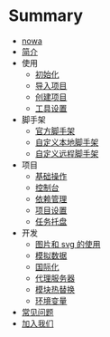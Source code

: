 # Summary

* [nowa](README.md)
* [简介](jian_jie.md)
* 使用
  * [初始化](chu_shi_hua.md)
  * [导入项目](dao_ru_xiang_mu.md)
  * [创建项目](chuang_jian_xiang_mu.md)
  * [工具设置](gong_ju_she_zhi.md)
* 脚手架
  * [官方脚手架](guan_fang_mu_ban.md)
  * [自定义本地脚手架](ben_di_mu_ban.md)
  * [自定义远程脚手架](yuan_cheng_mu_ban.md)
* 项目
  * [基础操作](ji_chu_cao_zuo.md)
  * [控制台](kong_zhi_tai.md)
  * [依赖管理](yi_lai_guan_li.md)
  * [项目设置](xiang_mu_she_zhi.md)
  * [任务托盘](ren_wu_tuo_pan.md)
* 开发
  * [图片和 svg 的使用](https://nowa-webpack.github.io/docs/tu_pian_he_svg_de_shi_yong.html)
  * [模拟数据](https://nowa-webpack.github.io/docs/mo_ni_shu_ju.html)
  * [国际化](https://nowa-webpack.github.io/docs/guo_ji_hua.html)
  * [代理服务器](https://nowa-webpack.github.io/docs/yuan_cheng_tiao_shi.html)
  * [模块热替换](https://nowa-webpack.github.io/docs/mo_kuai_re_ti_huan.html)
  * [环境变量](https://nowa-webpack.github.io/docs/huan_jing_bian_liang.html)
* [常见问题](qa.md)
* [加入我们](jia_ru_wo_men.md)
